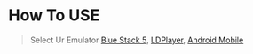 # How To USE

> Select Ur Emulator
[Blue Stack 5](bluestack.md), [LDPlayer](ld.md), [Android Mobile](and.mb)
